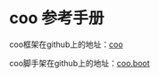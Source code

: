 # coo 参考手册

coo框架在github上的地址：[coo][]

coo脚手架在github上的地址：[coo.boot][]

[coo]: https://github.com/Jnoee/coo
[coo.boot]: https://github.com/Jnoee/coo.boot
